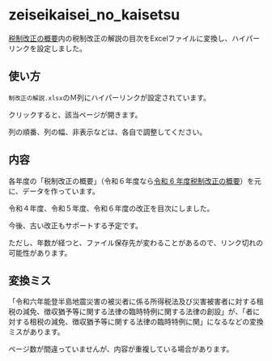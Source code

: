 # zeiseikaisei_no_kaisetsu

[税制改正の概要](https://www.mof.go.jp/tax_policy/tax_reform/outline/index.html)内の税制改正の解説の目次をExcelファイルに変換し、ハイパーリンクを設定しました。

## 使い方

`制改正の解説.xlsx`のＭ列にハイパーリンクが設定されています。

クリックすると、該当ページが開きます。

列の順番、列の幅、非表示などは、各自で調整してください。

## 内容

各年度の「税制改正の概要」（令和６年度なら[令和 6 年度税制改正の概要](https://www.mof.go.jp/tax_policy/tax_reform/outline/fy2024/explanation/PDF/p0009-0088.pdf)）を元に、データを作っています。

令和４年度、令和５年度、令和６年度の改正を目次にしました。

今後、古い改正もサポートする予定です。

ただし、年数が経つと、ファイル保存先が変わることがあるので、リンク切れの可能性があります。


## 変換ミス

「令和六年能登半島地震災害の被災者に係る所得税法及び災害被害者に対する租税の減免、徴収猶予等に関する法律の臨時特例に関する法律の創設」が、「者に対する租税の減免、徴収猶予等に関する法律の臨時特例に関」になるなどの変換ミスがあります。

ページ数が間違っていませんが、内容が重複している場合があります。

